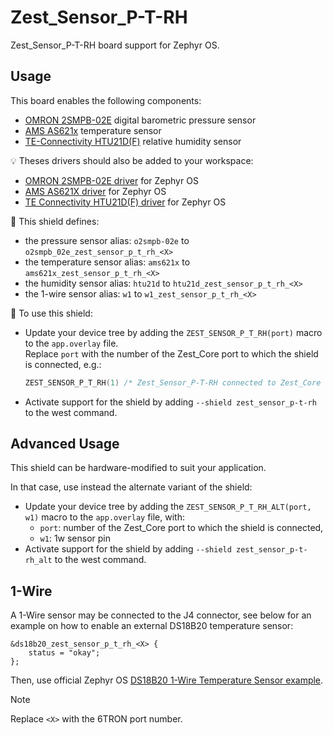 # Zest_Sensor_P-T-RH

Zest_Sensor_P-T-RH board support for Zephyr OS.

## Usage

This board enables the following components:

- [OMRON 2SMPB-02E](https://components.omron.com/us-en/products/sensors/2SMPB-02B) digital barometric pressure sensor
- [AMS AS621x](https://ams.com/as621x) temperature sensor
- [TE-Connectivity HTU21D(F)](https://www.te.com/fr/product-CAT-HSC0004.html) relative humidity sensor

:bulb: Theses drivers should also be added to your workspace:

- [OMRON 2SMPB-02E driver](https://github.com/catie-aq/zephyr_omron-2smpb-02e) for Zephyr OS
- [AMS AS621X driver](https://github.com/catie-aq/zephyr_ams-as621x) for Zephyr OS
- [TE Connectivity HTU21D(F) driver](https://github.com/catie-aq/zephyr_te-connectivity-htu21d) for Zephyr OS

:pushpin: This shield defines:

- the pressure sensor alias: `o2smpb-02e` to `o2smpb_02e_zest_sensor_p_t_rh_<X>`
- the temperature sensor alias: `ams621x` to `ams621x_zest_sensor_p_t_rh_<X>`
- the humidity sensor alias: `htu21d` to `htu21d_zest_sensor_p_t_rh_<X>`
- the 1-wire sensor alias: `w1` to `w1_zest_sensor_p_t_rh_<X>`

:triangular_ruler: To use this shield:

- Update your device tree by adding the `ZEST_SENSOR_P_T_RH(port)` macro to the `app.overlay` file.\
  Replace `port` with the number of the Zest_Core port to which the shield is connected, e.g.:

  ```c
  ZEST_SENSOR_P_T_RH(1) /* Zest_Sensor_P-T-RH connected to Zest_Core first port */
  ```

- Activate support for the shield by adding `--shield zest_sensor_p-t-rh` to the west command.

## Advanced Usage

This shield can be hardware-modified to suit your application.

In that case, use instead the alternate variant of the shield:

- Update your device tree by adding the `ZEST_SENSOR_P_T_RH_ALT(port, w1)` macro to the `app.overlay` file, with:
  - `port`: number of the Zest_Core port to which the shield is connected,
  - `w1`: 1w sensor pin
- Activate support for the shield by adding `--shield zest_sensor_p-t-rh_alt` to the west command.

## 1-Wire

A 1-Wire sensor may be connected to the J4 connector, see below for an example on how to enable an external DS18B20 temperature sensor:

```dts
&ds18b20_zest_sensor_p_t_rh_<X> {
	status = "okay";
};
```

Then, use official Zephyr OS [DS18B20 1-Wire Temperature Sensor example](https://github.com/zephyrproject-rtos/zephyr/tree/main/samples/sensor/ds18b20).

> [!NOTE]
> Replace `<X>` with the 6TRON port number.

